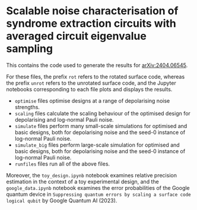 # Scalable noise characterisation of syndrome extraction circuits with averaged circuit eigenvalue sampling

This contains the code used to generate the results for [arXiv:2404.06545](https://arxiv.org/abs/2404.06545).

For these files, the prefix `rot` refers to the rotated surface code, whereas the prefix `unrot` refers to the unrotated surface code, and the Jupyter notebooks corresponding to each file plots and displays the results.
- `optimise` files optimise designs at a range of depolarising noise strengths.
- `scaling` files calculate the scaling behaviour of the optimised design for depolarising and log-normal Pauli noise.
- `simulate` files perform many small-scale simulations for optimised and basic designs, both for depolarising noise and the seed-0 instance of log-normal Pauli noise.
- `simulate_big` files perform large-scale simulation for optimised and basic designs, both for depolarising noise and the seed-0 instance of log-normal Pauli noise.
- `runfiles` files run all of the above files.

Moreover, the `toy_design.ipynb` notebook examines relative precision estimation in the context of a toy experimental design, and the `google_data.ipynb` notebook examines the error probabilities of the Google quantum device in `Suppressing quantum errors by scaling a surface code logical qubit` by Google Quantum AI (2023).
